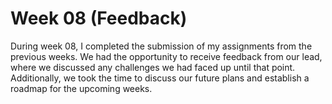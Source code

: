 # Week 08 (Feedback)

During week 08, I completed the submission of my assignments from the previous weeks. We had the opportunity to receive feedback from our lead, where we discussed any challenges we had faced up until that point. Additionally, we took the time to discuss our future plans and establish a roadmap for the upcoming weeks.
